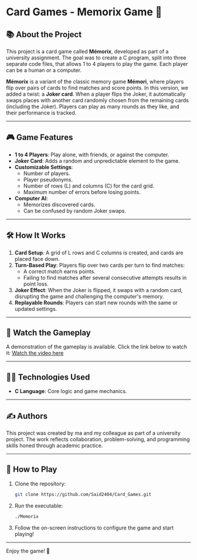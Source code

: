 
# Card Games - Memorix Game 🎴

## 📚 About the Project
This project is a card game called **Mémorix**, developed as part of a university assignment. The goal was to create a C program, split into three separate code files, that allows 1 to 4 players to play the game. Each player can be a human or a computer.

**Mémorix** is a variant of the classic memory game **Mémori**, where players flip over pairs of cards to find matches and score points. In this version, we added a twist: a **Joker card**. When a player flips the Joker, it automatically swaps places with another card randomly chosen from the remaining cards (including the Joker). Players can play as many rounds as they like, and their performance is tracked.

---

## 🎮 Game Features
- **1 to 4 Players**: Play alone, with friends, or against the computer.
- **Joker Card**: Adds a random and unpredictable element to the game.
- **Customizable Settings**:
  - Number of players.
  - Player pseudonyms.
  - Number of rows (L) and columns (C) for the card grid.
  - Maximum number of errors before losing points.
- **Computer AI**:
  - Memorizes discovered cards.
  - Can be confused by random Joker swaps.

---

## 🛠 How It Works
1. **Card Setup**: A grid of L rows and C columns is created, and cards are placed face down.
2. **Turn-Based Play**: Players flip over two cards per turn to find matches:
   - A correct match earns points.
   - Failing to find matches after several consecutive attempts results in point loss.
3. **Joker Effect**: When the Joker is flipped, it swaps with a random card, disrupting the game and challenging the computer's memory.
4. **Replayable Rounds**: Players can start new rounds with the same or updated settings.

---

## 🎥 Watch the Gameplay
A demonstration of the gameplay is available. Click the link below to watch it:
[Watch the video here](https://said2404.github.io/Card_Games/)

---

## 👩‍💻 Technologies Used
- **C Language**: Core logic and game mechanics.
---

## ✍️ Authors
This project was created by ma and my colleague as part of a university project. The work reflects collaboration, problem-solving, and programming skills honed through academic practice.

---

## 🔗 How to Play
1. Clone the repository:
   ```bash
   git clone https://github.com/Said2404/Card_Games.git
   ```
2. Run the executable:
   ```bash
   ./Memorix
   ```
3. Follow the on-screen instructions to configure the game and start playing!

---

Enjoy the game! 🎉
```